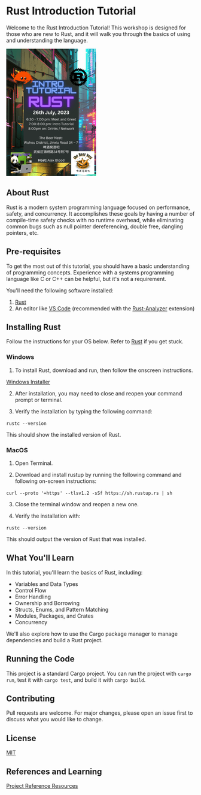 # Rust Introduction Tutorial

Welcome to the Rust Introduction Tutorial! This workshop is designed for those who are new to Rust, and it will walk you through the basics of using and understanding the language.

![Rust Chengdu Coding Collective Meetup Info](chengdu-meetup-mini.png)

## About Rust

Rust is a modern system programming language focused on performance, safety, and concurrency. It accomplishes these goals by having a number of compile-time safety checks with no runtime overhead, while eliminating common bugs such as null pointer dereferencing, double free, dangling pointers, etc.

## Pre-requisites

To get the most out of this tutorial, you should have a basic understanding of programming concepts. Experience with a systems programming language like C or C++ can be helpful, but it's not a requirement.

You'll need the following software installed:

1. [Rust](https://www.rust-lang.org/tools/install)
2. An editor like [VS Code](https://code.visualstudio.com/download) (recommended with the [Rust-Analyzer](https://marketplace.visualstudio.com/items?itemName=rust-lang.rust-analyzer) extension)

## Installing Rust

Follow the instructions for your OS below. Refer to [Rust](https://www.rust-lang.org/tools/install) if you get stuck.

### Windows 

1. To install Rust, download and run, then follow the onscreen instructions.

[Windows Installer](https://static.rust-lang.org/rustup/dist/i686-pc-windows-gnu/rustup-init.exe)

2. After installation, you may need to close and reopen your command prompt or terminal.

3. Verify the installation by typing the following command:

`
rustc --version
`

This should show the installed version of Rust.

### MacOS

1. Open Terminal.

2. Download and install rustup by running the following command and following on-screen instructions:

`
curl --proto '=https' --tlsv1.2 -sSf https://sh.rustup.rs | sh
`

3. Close the terminal window and reopen a new one.

4. Verify the installation with:

`
rustc --version
`

This should output the version of Rust that was installed.



## What You'll Learn

In this tutorial, you'll learn the basics of Rust, including:

- Variables and Data Types
- Control Flow
- Error Handling
- Ownership and Borrowing
- Structs, Enums, and Pattern Matching
- Modules, Packages, and Crates
- Concurrency

We'll also explore how to use the Cargo package manager to manage dependencies and build a Rust project.

## Running the Code

This project is a standard Cargo project. You can run the project with `cargo run`, test it with `cargo test`, and build it with `cargo build`.

## Contributing

Pull requests are welcome. For major changes, please open an issue first to discuss what you would like to change.

## License

[MIT](https://choosealicense.com/licenses/mit/)

## References and Learning

[Project Reference Resources](../main/REFERENCES.md)
